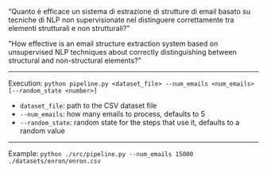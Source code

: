 “Quanto è efficace un sistema di estrazione di strutture di email basato su tecniche di NLP non supervisionate nel distinguere correttamente tra elementi strutturali e non strutturali?”

"How effective is an email structure extraction system based on unsupervised NLP techniques about correctly distinguishing between structural and non-structural elements?"

---

Execution: `python pipeline.py <dataset_file> --num_emails <num_emails> [--random_state <number>]`
- `dataset_file`: path to the CSV dataset file
- `--num_emails`: how many emails to process, defaults to 5
- `--random_state`: random state for the steps that use it, defaults to a random value

---

Example: `python ./src/pipeline.py --num_emails 15000 ./datasets/enron/enron.csv`
